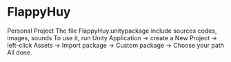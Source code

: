 # FlappyHuy
Personal Project
The file FlappyHuy.unitypackage include sources codes, images, sounds
To use it, run Unity Application -> create a New Project -> left-click Assets -> Import package -> Custom package -> Choose your path
All done.
